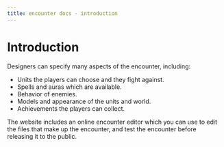```yaml
---
title: encounter docs - introduction
---
```


# Introduction

Designers can specify many aspects of the encounter, including:

 - Units the players can choose and they fight against.
 - Spells and auras which are available.
 - Behavior of enemies.
 - Models and appearance of the units and world.
 - Achievements the players can collect.

The website includes an online encounter editor which you can use to edit the
files that make up the encounter, and test the encounter before releasing it
to the public.
